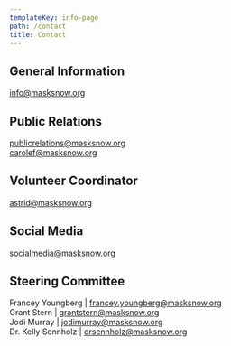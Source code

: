 ```yaml
---
templateKey: info-page
path: /contact
title: Contact
---
```

## General Information
[info@masksnow.org](mailto:info@masksnow.org)

## Public Relations
[publicrelations@masksnow.org](mailto:publicrelations@masksnow.org)  
[carolef@masksnow.org](mailto:carolef@masksnow.org)

## Volunteer Coordinator
[astrid@masksnow.org ](mailto:astrid@masksnow.org)

## Social Media
[socialmedia@masksnow.org](mailto:socialmedia@masksnow.org)

## Steering Committee
Francey Youngberg | [francey.youngberg@masksnow.org](mailto:francey.youngberg@masksnow.org)  
Grant Stern | [grantstern@masksnow.org](mailto:grantstern@masksnow.org)  
Jodi Murray | [jodimurray@masksnow.org](mailto:jodimurray@masksnow.org)  
Dr. Kelly Sennholz | [drsennholz@masksnow.org](mailto:drsennholz@masksnow.org)


